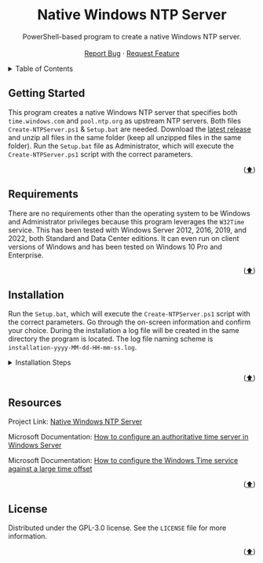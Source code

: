<!---
This README.md file is based on https://github.com/othneildrew/Best-README-Template

Copyright (c) 2021 Othneil Drew

Permission is hereby granted, free of charge, to any person obtaining a copy
of this software and associated documentation files (the "Software"), to deal
in the Software without restriction, including without limitation the rights
to use, copy, modify, merge, publish, distribute, sublicense, and/or sell
copies of the Software, and to permit persons to whom the Software is
furnished to do so, subject to the following conditions:

The above copyright notice and this permission notice shall be included in all
copies or substantial portions of the Software.
-->

<a name="readme-top"></a>



<br />
<div align="center">
  <h1 align="center">Native Windows NTP Server</h3>

  <p align="center">
    PowerShell-based program to create a native Windows NTP server.
    <br />
    <br />
    <a href="https://github.com/aous-al-salek/Native-Windows-NTP-Server/issues">Report Bug</a>
    ·
    <a href="https://github.com/aous-al-salek/Native-Windows-NTP-Server/issues">Request Feature</a>
  </p>
</div>



<details>
  <summary>Table of Contents</summary>
  <ol>
    <li><a href="#getting-started">Getting Started</a></li>
    <li><a href="#requirements">Requirements</a></li>
    <li><a href="#installation">Installation</a></li>
    <li><a href="#resources">Resources</a></li>
    <li><a href="#license">License</a></li>
  </ol>
</details>



## Getting Started

This program creates a native Windows NTP server that specifies both `time.windows.com` and `pool.ntp.org` as upstream NTP servers. Both files `Create-NTPServer.ps1` & `Setup.bat` are needed. Download the [latest release](https://github.com/aous-al-salek/Native-Windows-NTP-Server/releases/latest) and unzip all files in the same folder (keep all unzipped files in the same folder). Run the `Setup.bat` file as Administrator, which will execute the `Create-NTPServer.ps1` script with the correct parameters.

<p align="right">(<a href="#readme-top">⬆️</a>)</p>



## Requirements

There are no requirements other than the operating system to be Windows and Administrator privileges because this program leverages the `W32Time` service. This has been tested with Windows Server 2012, 2016, 2019, and 2022, both Standard and Data Center editions. It can even run on client versions of Windows and has been tested on Windows 10 Pro and Enterprise.

<p align="right">(<a href="#readme-top">⬆️</a>)</p>



## Installation

Run the `Setup.bat`, which will execute the `Create-NTPServer.ps1` script with the correct parameters. Go through the on-screen information and confirm your choice. During the installation a log file will be created in the same directory the program is located. The log file naming scheme is `installation-yyyy-MM-dd-HH-mm-ss.log`.

<details>
  <summary>Installation Steps</summary>
  <ul>
    <p align="center"><img src="https://github.com/aous-al-salek/Native-Windows-NTP-Server/blob/main/images/1.PNG"/></p>
    <p align="center"><img src="https://github.com/aous-al-salek/Native-Windows-NTP-Server/blob/main/images/2.PNG"/></p>
    <p align="center"><img src="https://github.com/aous-al-salek/Native-Windows-NTP-Server/blob/main/images/3.PNG"/></p>
    <p align="center"><img src="https://github.com/aous-al-salek/Native-Windows-NTP-Server/blob/main/images/4.PNG"/></p>
    <p align="center"><img src="https://github.com/aous-al-salek/Native-Windows-NTP-Server/blob/main/images/5.PNG"/></p>
    <p align="center"><img src="https://github.com/aous-al-salek/Native-Windows-NTP-Server/blob/main/images/6.PNG"/></p>
    <p align="center"><img src="https://github.com/aous-al-salek/Native-Windows-NTP-Server/blob/main/images/7.PNG"/></p>
    <p align="center"><img src="https://github.com/aous-al-salek/Native-Windows-NTP-Server/blob/main/images/8.PNG"/></p>
    <p align="center"><img src="https://github.com/aous-al-salek/Native-Windows-NTP-Server/blob/main/images/9.PNG"/></p>
  </ul>
</details>

<p align="right">(<a href="#readme-top">⬆️</a>)</p>



## Resources

Project Link: [Native Windows NTP Server](https://github.com/aous-al-salek/Native-Windows-NTP-Server)

Microsoft Documentation: [How to configure an authoritative time server in Windows Server](https://learn.microsoft.com/en-us/troubleshoot/windows-server/identity/configure-authoritative-time-server)

Microsoft Documentation: [How to configure the Windows Time service against a large time offset](https://docs.microsoft.com/en-us/troubleshoot/windows-server/identity/configure-w32ime-against-huge-time-offset)

<p align="right">(<a href="#readme-top">⬆️</a>)</p>



## License

Distributed under the GPL-3.0 license. See the `LICENSE` file for more information.

<p align="right">(<a href="#readme-top">⬆️</a>)</p>
